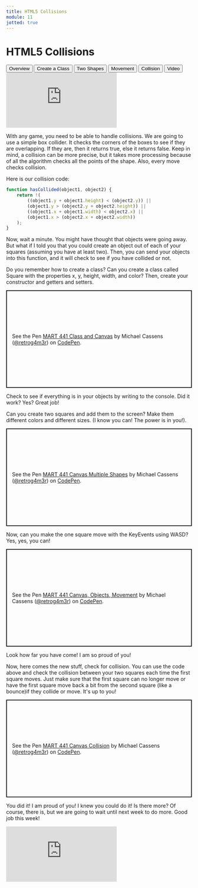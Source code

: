 ```yaml
---
title: HTML5 Collisions
module: 11
jotted: true
---
```


# HTML5 Collisions

<div class="tab">
  <button class="tablinks active" onclick="openTab(event, 'Overview')">Overview</button>
  <button class="tablinks" onclick="openTab(event, 'createclass')">Create a Class</button>
  <button class="tablinks" onclick="openTab(event, 'twoshapes')">Two Shapes</button>
  <button class="tablinks" onclick="openTab(event, 'movement')">Movement</button>
  <button class="tablinks" onclick="openTab(event, 'collision')">Collision</button>
  <button class="tablinks" onclick="openTab(event, 'video')">Video</button>
</div>
<div id="Overview" class="tabcontent" style="display:block">
<div class="tabhtml" markdown="1">

<div class="embed-responsive embed-responsive-16by9"><iframe class="embed-responsive-item" src="https://www.youtube.com/embed/oeTBJ3_05ms" frameborder="0" allowfullscreen></iframe></div>

With any game, you need to be able to handle collisions. We are going to use a simple box collider.  It checks the corners of the boxes to see if they are overlapping.  If they are, then it returns true, else it returns false.  Keep in mind, a collision can be more precise, but it takes more processing because of all the algorithm checks all the points of the shape.  Also, every move checks collision.

Here is our collision code:

```javascript
function hasCollided(object1, object2) {
    return !(
        ((object1.y + object1.height) < (object2.y)) ||
        (object1.y > (object2.y + object2.height)) ||
        ((object1.x + object1.width) < object2.x) ||
        (object1.x > (object2.x + object2.width))
    );
}
```

Now, wait a minute. You might have thought that objects were going away. But what if I told you that you could create an object out of each of your squares (assuming you have at least two).  Then, you can send your objects into this function, and it will check to see if you have collided or not.

</div>
</div>

<div id="createclass" class="tabcontent">
<div class="tabhtml" markdown="1">

Do you remember how to create a class? Can you create a class called Square with the properties x, y, height, width, and color?  Then, create your constructor and getters and setters.

<p class="codepen" data-height="600" data-theme-id="light" data-default-tab="js,result" data-user="retrog4m3r" data-slug-hash="OJbrqza" style="height: 265px; box-sizing: border-box; display: flex; align-items: center; justify-content: center; border: 2px solid; margin: 1em 0; padding: 1em;" data-pen-title="MART 441 Class and Canvas">
  <span>See the Pen <a href="https://codepen.io/retrog4m3r/pen/OJbrqza">
  MART 441 Class and Canvas</a> by Michael Cassens (<a href="https://codepen.io/retrog4m3r">@retrog4m3r</a>)
  on <a href="https://codepen.io">CodePen</a>.</span>
</p>
<script async src="https://cpwebassets.codepen.io/assets/embed/ei.js"></script>

Check to see if everything is in your objects by writing to the console.  Did it work? Yes? Great job!

</div>
</div>

<div id="twoshapes" class="tabcontent">
<div class="tabhtml" markdown="1">

Can you create two squares and add them to the screen? Make them different colors and different sizes. (I know you can!  The power is in you!).

<p class="codepen" data-height="600" data-theme-id="light" data-default-tab="js,result" data-user="retrog4m3r" data-slug-hash="ExNGMRZ" style="height: 265px; box-sizing: border-box; display: flex; align-items: center; justify-content: center; border: 2px solid; margin: 1em 0; padding: 1em;" data-pen-title="MART 441 Canvas Multiple Shapes">
  <span>See the Pen <a href="https://codepen.io/retrog4m3r/pen/ExNGMRZ">
  MART 441 Canvas Multiple Shapes</a> by Michael Cassens (<a href="https://codepen.io/retrog4m3r">@retrog4m3r</a>)
  on <a href="https://codepen.io">CodePen</a>.</span>
</p>
<script async src="https://cpwebassets.codepen.io/assets/embed/ei.js"></script>

</div>
</div>

<div id="movement" class="tabcontent">
<div class="tabhtml" markdown="1">

Now, can you make the one square move with the KeyEvents using WASD?  Yes, yes, you can!

<p class="codepen" data-height="600" data-theme-id="light" data-default-tab="js,result" data-user="retrog4m3r" data-slug-hash="gOLZEjB" style="height: 265px; box-sizing: border-box; display: flex; align-items: center; justify-content: center; border: 2px solid; margin: 1em 0; padding: 1em;" data-pen-title="MART 441 Canvas, Objects, Movement">
  <span>See the Pen <a href="https://codepen.io/retrog4m3r/pen/gOLZEjB">
  MART 441 Canvas, Objects, Movement</a> by Michael Cassens (<a href="https://codepen.io/retrog4m3r">@retrog4m3r</a>)
  on <a href="https://codepen.io">CodePen</a>.</span>
</p>
<script async src="https://cpwebassets.codepen.io/assets/embed/ei.js"></script>

</div>
</div>

<div id="collision" class="tabcontent">
<div class="tabhtml" markdown="1">

Look how far you have come!  I am so proud of you!

Now, here comes the new stuff, check for collision.  You can use the code above and check the collision between your two squares each time the first square moves.  Just make sure that the first square can no longer move or have the first square move back a bit from the second square (like a bounce)if they collide or move. It's up to you!

<p class="codepen" data-height="600" data-theme-id="light" data-default-tab="js,result" data-user="retrog4m3r" data-slug-hash="BaQvbvE" style="height: 265px; box-sizing: border-box; display: flex; align-items: center; justify-content: center; border: 2px solid; margin: 1em 0; padding: 1em;" data-pen-title="MART 441 Canvas Collision">
  <span>See the Pen <a href="https://codepen.io/retrog4m3r/pen/BaQvbvE">
  MART 441 Canvas Collision</a> by Michael Cassens (<a href="https://codepen.io/retrog4m3r">@retrog4m3r</a>)
  on <a href="https://codepen.io">CodePen</a>.</span>
</p>
<script async src="https://cpwebassets.codepen.io/assets/embed/ei.js"></script>


You did it!  I am proud of you! I knew you could do it!  Is there more?  Of course, there is, but we are going to wait until next week to do more.  Good job this week!

</div>
</div>

<div id="video" class="tabcontent">
<div class="tabhtml" markdown="1">

<div class="embed-responsive embed-responsive-16by9"><iframe class="embed-responsive-item" src="https://www.youtube.com/embed/SviBzSPZVxo" frameborder="0" allowfullscreen></iframe></div>

</div>
</div>


    